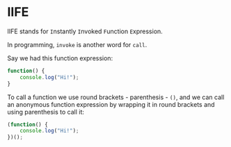 # IIFE

IIFE stands for `I`nstantly `I`nvoked `F`unction `E`xpression.

In programming, `invoke` is another word for `call`.

Say we had this function expression:

```js
function() {
    console.log("Hi!");
}
```

To call a function we use round brackets - parenthesis - `()`, and we can call an anonymous function expression by wrapping it in round brackets and using parenthesis to call it:

```js
(function() {
	console.log("Hi!");
})();
```
